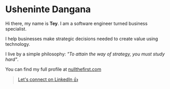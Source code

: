# Usheninte Dangana

Hi there, my name is **Tey**. I am a software engineer turned business specialist.

I help businesses make strategic decisions needed to create value using technology.

I live by a simple philosophy: _"To attain the way of strategy, you must study hard"_.

You can find my full profile at [nullthefirst.com](https://nullthefirst.com)

> [Let's connect on LinkedIn 👍](https://nullthefirst.com/linkedin/)
